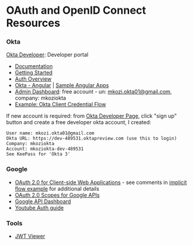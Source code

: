 # OAuth and OpenID Connect Resources

### Okta

[Okta Developer](https://developer.okta.com/): Developer portal

* [Documentation](https://developer.okta.com/documentation/)
* [Getting Started](https://developer.okta.com/docs/api/getting_started/api_test_client)
* [Auth Overview](https://developer.okta.com/authentication-guide/auth-overview/)
* [Okta - Angular](https://developer.okta.com/code/angular/) \| [Sample Angular Apps](https://github.com/okta/samples-js-angular)
* [Admin Dashboard](https://dev-489531-admin.oktapreview.com/admin/dashboard): free account - un: [mkozi.okta01@gmail.com](mailto:mkozi.okta01@gmail.com), company: mkoziokta
* [Example: Okta Client Credential Flow](https://gist.github.com/kozigh01/8728f5c855ad9b4e3f9c9ee08371e34c#file-client-credentials-flow-md)

If new account is required: from [Okta Developer Page](https://developer.okta.com/), click "sign up" button and create a free developer okta account, I created:

```text
User name: mkozi.okta01@gmail.com
Okta URL: https://dev-489531.oktapreview.com (use this to login)
Company: mkoziokta
Account: mkoziokta-dev-489531
See KeePass for 'Okta 3'
```

### Google

* [OAuth 2.0 for Client-side Web Applications](https://developers.google.com/identity/protocols/OAuth2UserAgent) - see comments in [implicit flow example](https://gist.github.com/kozigh01/49a8c9313203d1aa4955a35fac48f2dd#file-z-implicit-flow-example-html) for additional details
* [OAuth 2.0 Scopes for Google APIs](https://developers.google.com/identity/protocols/googlescopes)
* [Google API Dashboard](https://console.developers.google.com/apis/dashboard?supportedpurview=project)
* [Youtube Auth guide](https://developers.google.com/youtube/v3/guides/auth/server-side-web-apps)

### Tools

* [JWT Viewer](https://www.jsonwebtoken.io/)



